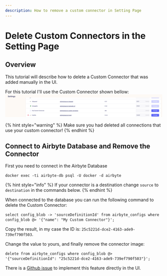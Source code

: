 ```yaml
---
description: How to remove a custom connector in Setting Page
---
```


# Delete Custom Connectors in the Setting Page

## Overview

This tutorial will describe how to delete a Custom Connector that was added manually in the UI.

For this tutorial I'll use the Custom Connector shown bellow:
![](../.gitbook/assets/delete-custom-connector.png)

{% hint style="warning" %}
Make sure you had deleted all connections that use your custom connector!
{% endhint %}

## Connect to Airbyte Database and Remove the Connector

First you need to connect in the Airbyte Database
```shell
docker exec -ti airbyte-db psql -U docker -d airbyte
```

{% hint style="info" %}
If your connector is a destination change `source` to `destination` in the commands below.
{% endhint %}

When connected to the database you can run the following command to delete the Custom Connector:
```
select config_blob -> 'sourceDefinitionId' from airbyte_configs where config_blob @> '{"name": "My Custom Connector"}';
```
Copy the result, in my case the ID is: `25c5221d-dce2-4163-ade9-739ef790f503`.

Change the value to yours, and finally remove the connector image:
```
delete from airbyte_configs where config_blob @> '{"sourceDefinitionId": "25c5221d-dce2-4163-ade9-739ef790f503"}';
```

There is a [Github issue](https://github.com/airbytehq/airbyte/issues/3954) to implement this feature directly in the UI.
